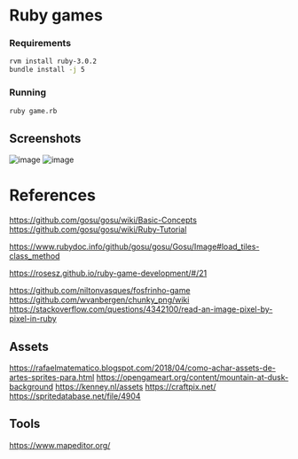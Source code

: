 # Ruby games

### Requirements

```sh
rvm install ruby-3.0.2
bundle install -j 5
```

### Running

```sh
ruby game.rb
```

## Screenshots

![image](https://user-images.githubusercontent.com/2291529/132454674-e3d9ff3b-5883-42ad-a2d5-b55361b318f8.png)
![image](https://user-images.githubusercontent.com/2291529/132454752-9fa7db1f-4696-4da9-a51f-efbc193c9948.png)

# References

https://github.com/gosu/gosu/wiki/Basic-Concepts
https://github.com/gosu/gosu/wiki/Ruby-Tutorial

https://www.rubydoc.info/github/gosu/gosu/Gosu/Image#load_tiles-class_method

https://rosesz.github.io/ruby-game-development/#/21

https://github.com/niltonvasques/fosfrinho-game
https://github.com/wvanbergen/chunky_png/wiki
https://stackoverflow.com/questions/4342100/read-an-image-pixel-by-pixel-in-ruby

## Assets
https://rafaelmatematico.blogspot.com/2018/04/como-achar-assets-de-artes-sprites-para.html
https://opengameart.org/content/mountain-at-dusk-background
https://kenney.nl/assets
https://craftpix.net/
https://spritedatabase.net/file/4904

## Tools

https://www.mapeditor.org/
